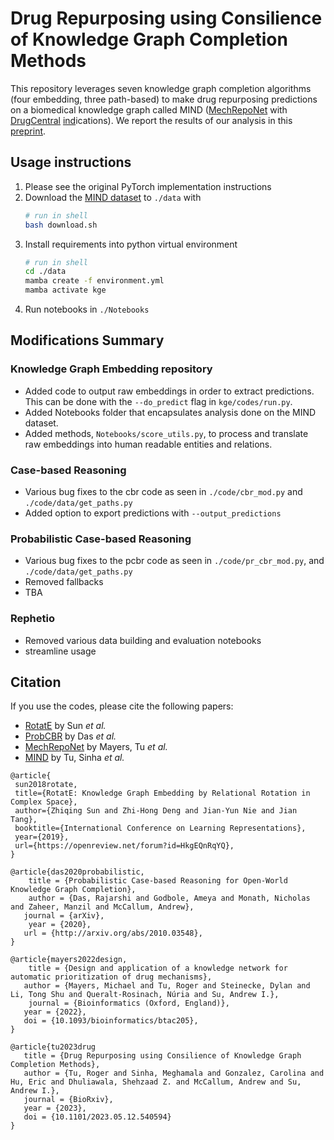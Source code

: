 # Drug Repurposing using Consilience of Knowledge Graph Completion Methods
This repository leverages seven knowledge graph completion algorithms (four embedding, three path-based) to make drug repurposing predictions on a biomedical knowledge graph called MIND ([<ins>M</ins>echRepoNet](https://github.com/SuLab/MechRepoNet) with [DrugCentral](https://drugcentral.org/) <ins>ind</ins>ications). We report the results of our analysis in this [preprint](https://www.biorxiv.org/content/10.1101/2023.05.12.540594v3).


## Usage instructions
1. Please see the original PyTorch implementation instructions
2. Download the [MIND dataset](https://zenodo.org/records/8117748) to `./data` with
   ```bash
   # run in shell
   bash download.sh
   ```
3. Install requirements into python virtual environment
   ```bash
   # run in shell
   cd ./data
   mamba create -f environment.yml
   mamba activate kge
   ``` 
4. Run notebooks in `./Notebooks`

## Modifications Summary
### Knowledge Graph Embedding repository
* Added code to output raw embeddings in order to extract predictions. This can be done with the `--do_predict` flag in `kge/codes/run.py`.
* Added Notebooks folder that encapsulates analysis done on the MIND dataset.
* Added methods, `Notebooks/score_utils.py`, to process and translate raw embeddings into human readable entities and relations.

### Case-based Reasoning
* Various bug fixes to the cbr code as seen in `./code/cbr_mod.py` and `./code/data/get_paths.py`
* Added option to export predictions with `--output_predictions`

### Probabilistic Case-based Reasoning
* Various bug fixes to the pcbr code as seen in `./code/pr_cbr_mod.py`, and `./code/data/get_paths.py`
* Removed fallbacks
* TBA

### Rephetio
* Removed various data building and evaluation notebooks
* streamline usage

## Citation

If you use the codes, please cite the following papers:
* [RotatE](https://openreview.net/forum?id=HkgEQnRqYQ) by Sun _et al._
* [ProbCBR](https://arxiv.org/abs/2010.03548) by Das _et al._
* [MechRepoNet](https://doi.org/10.1093/bioinformatics/btac205) by Mayers, Tu _et al._
* [MIND](https://doi.org/10.1101/2023.05.12.540594) by Tu, Sinha _et al._
```
@article{
 sun2018rotate,
 title={RotatE: Knowledge Graph Embedding by Relational Rotation in Complex Space},
 author={Zhiqing Sun and Zhi-Hong Deng and Jian-Yun Nie and Jian Tang},
 booktitle={International Conference on Learning Representations},
 year={2019},
 url={https://openreview.net/forum?id=HkgEQnRqYQ},
}

@article{das2020probabilistic,
	title = {Probabilistic Case-based Reasoning for Open-World Knowledge Graph Completion},
	author = {Das, Rajarshi and Godbole, Ameya and Monath, Nicholas and Zaheer, Manzil and McCallum, Andrew},
   journal = {arXiv},
	year = {2020},
   url = {http://arxiv.org/abs/2010.03548},
}

@article{mayers2022design,
	title = {Design and application of a knowledge network for automatic prioritization of drug mechanisms},
   author = {Mayers, Michael and Tu, Roger and Steinecke, Dylan and Li, Tong Shu and Queralt-Rosinach, Núria and Su, Andrew I.},
	journal = {Bioinformatics (Oxford, England)},	
   year = {2022},
   doi = {10.1093/bioinformatics/btac205},
}

@article{tu2023drug
   title = {Drug Repurposing using Consilience of Knowledge Graph Completion Methods},
   author = {Tu, Roger and Sinha, Meghamala and Gonzalez, Carolina and Hu, Eric and Dhuliawala, Shehzaad Z. and McCallum, Andrew and Su, Andrew I.},
   journal = {BioRxiv},
   year = {2023},
   doi = {10.1101/2023.05.12.540594}
}
```
